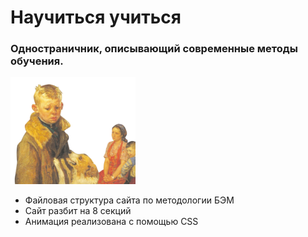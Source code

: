 # Научиться учиться
### Одностраничник, описывающий современные методы обучения.
<img src="./images/two_again.png" alt="drawing" width="200"/>


* Файловая структура сайта по методологии БЭМ
* Сайт разбит на 8 секций
* Анимация реализована с помощью CSS
